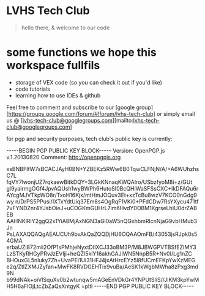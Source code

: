 # LVHS Tech Club

> hello there, & welcome to our code

# some functions we hope this workspace fullfils
 * storage of VEX code (so you can check it out if you'd like)
 * code tutorials
 * learning how to use IDEs & github

Feel free to comment and subscribe to our [google group][https://groups.google.com/forum/#!forum/lvhs-tech-club]
or simply email us @ [lvhs-tech-club@googlegroups.com][mailto:lvhs-tech-club@googlegroups.com]

for pgp and security purposes, tech club's public key is currently:

﻿-----BEGIN PGP PUBLIC KEY BLOCK-----
Version: OpenPGP.js v.1.20130820
Comment: http://openpgpjs.org

xsBNBFIfW7sBCACJAyH0BN+YZBEKz5RWw6B0TqwCLFNjN/A/+A6WUhzhsC7L
fqVY7lwonjUZ7rqkaewBitkDQY+3LGkKNnaqKWQAIro/USbzfyoM8i+z/GUt
gl9yairmgOGf4JpvAQUsh1wyBWPh6HutoSI0BcQHlWaSFSsCXC+IkDFAQu6r
AYcgMJVTkpWO8r/TxoH16Kjx/mtHmJOQuv3Et+xzTcBu8wzV7KCO0nGdg9wy
n/DrPS5PPusi/IXTxYdtUiq37Em8s4OgRqF1VKi0+PFdCDw7RsYXycu471tf
7vFYNDZnr4YJsbOieJ+uCOGKmGUHrL7im6HvdY0OBM1KgrseLhIU0drZABEB
AAHNKlRlY2ggQ2x1YiA8MjAxNGN3aGl0aW5nQGxhbmRlcnNjaG9vbHMub3Jn
PsLAXAQQAQgAEAUCUh9bvAkQaZQQDjHU6OQAAOmFB/43053jsRJpk0s54GMA
erbaUZi872mii2OfP1sPMhjeNyxtDIIXCJ33oBM3P/M8JBWGPVTBSfEZIMY3
LzSTKyRHGyPRvJzEVIji+heQZl5klY16akhGAJiWN5NnpB5R+Nv0I/Lg1nZC
BHOuxGL5nluky7Zh+UvaPEl1Ui31HFJ4jxAtHrcEYz5l8fUCmEFKpYwXzMEG
e2q/ZtlZXMJZyfan+MwFK8RVDGEHTix9vuBa/AeSK1kWgbMWha8zPxg3md9N
b99dNAk+oiVlSquXv0b2wtunqw5mAGeEnVDkGr4YNPUtSIiS//JlKM3kpYwM
H5H6aFlOjLtcZbZaQsXntgyK
=pltl
-----END PGP PUBLIC KEY BLOCK-----